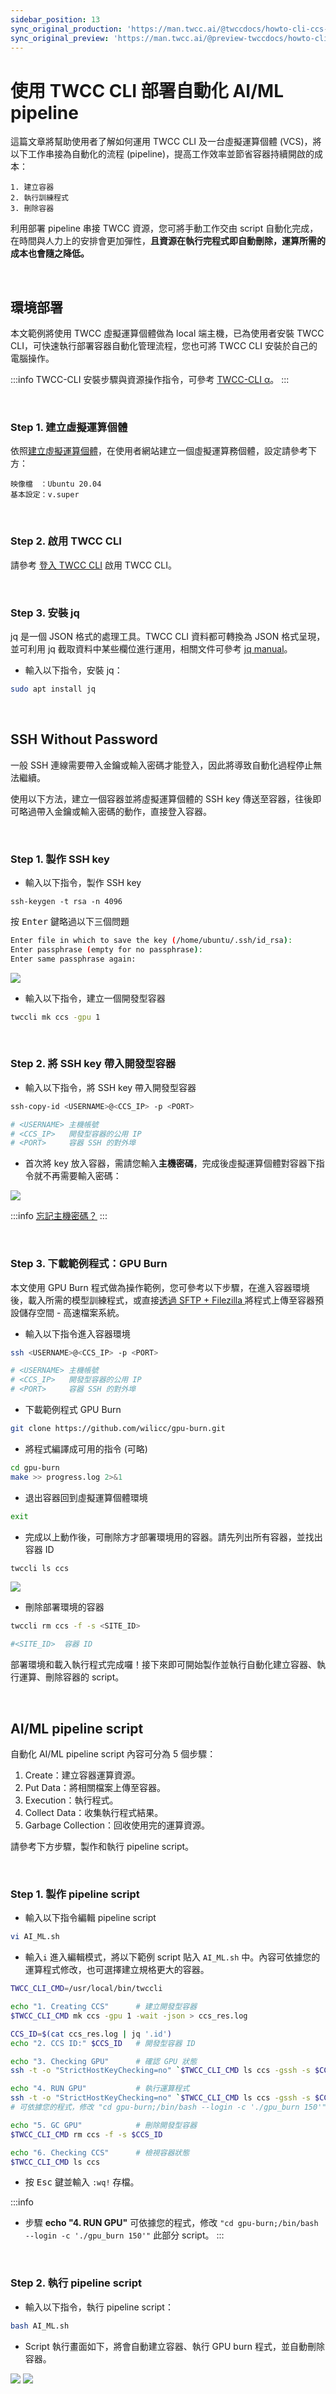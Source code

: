 ```yaml
---
sidebar_position: 13
sync_original_production: 'https://man.twcc.ai/@twccdocs/howto-cli-ccs-deploy-auto-aiml-pipeline-zh' 
sync_original_preview: 'https://man.twcc.ai/@preview-twccdocs/howto-cli-ccs-deploy-auto-aiml-pipeline-zh' 
---
```


# 使用 TWCC CLI 部署自動化 AI/ML pipeline

這篇文章將幫助使用者了解如何運用 TWCC CLI 及一台虛擬運算個體 (VCS)，將以下工作串接為自動化的流程 (pipeline)，提高工作效率並節省容器持續開啟的成本：

```
1. 建立容器
2. 執行訓練程式
3. 刪除容器
```

利用部署 pipeline 串接 TWCC 資源，您可將手動工作交由 script 自動化完成，在時間與人力上的安排會更加彈性，**且資源在執行完程式即自動刪除，運算所需的成本也會隨之降低。**

<br/>

## 環境部署

本文範例將使用 TWCC 虛擬運算個體做為 local 端主機，已為使用者安裝 TWCC CLI，可快速執行部署容器自動化管理流程，您也可將 TWCC CLI 安裝於自己的電腦操作。

:::info
TWCC-CLI 安裝步驟與資源操作指令，可參考 [<ins>TWCC-CLI α</ins>](https://man.twcc.ai/@twccdocs/twcc-cli-v05)。
:::

<br/>

### Step 1. 建立虛擬運算個體
依照[建立虛擬運算個體](https://www.twcc.ai/doc?page=vm#%E5%BB%BA%E7%AB%8B%E8%99%9B%E6%93%AC%E9%81%8B%E7%AE%97%E5%80%8B%E9%AB%94)，在使用者網站建立一個虛擬運算務個體，設定請參考下方：

```
映像檔　：Ubuntu 20.04
基本設定：v.super
```

<br/>

### Step 2. 啟用 TWCC CLI

請參考 [登入 TWCC CLI](https://man.twcc.ai/@twccdocs/doc-cli-main-zh/https%3A%2F%2Fman.twcc.ai%2F%40twccdocs%2Fguide-cli-signin-zh) 啟用 TWCC CLI。

<br/>

### Step 3. 安裝 jq
jq 是一個 JSON 格式的處理工具。TWCC CLI 資料都可轉換為 JSON 格式呈現，並可利用 jq 截取資料中某些欄位進行運用，相關文件可參考 [jq manual](https://stedolan.github.io/jq/manual/)。

- 輸入以下指令，安裝 jq：
```bash
sudo apt install jq
```

<br/>


## SSH Without Password

一般 SSH 連線需要帶入金鑰或輸入密碼才能登入，因此將導致自動化過程停止無法繼續。

使用以下方法，建立一個容器並將虛擬運算個體的 SSH key 傳送至容器，往後即可略過帶入金鑰或輸入密碼的動作，直接登入容器。

<br/>

### Step 1. 製作 SSH key
- 輸入以下指令，製作 SSH key
```
ssh-keygen -t rsa -n 4096
```

按 <kbd>Enter</kbd> 鍵略過以下三個問題

```bash
Enter file in which to save the key (/home/ubuntu/.ssh/id_rsa):
Enter passphrase (empty for no passphrase):
Enter same passphrase again:
```

![](https://cos.twcc.ai/SYS-MANUAL/uploads/upload_f96f4eb15d06d0905bc8b51f66f4878e.png)

- 輸入以下指令，建立一個開發型容器

```bash
twccli mk ccs -gpu 1
```

<br/>


### Step 2. 將 SSH key 帶入開發型容器
- 輸入以下指令，將 SSH key 帶入開發型容器

```bash
ssh-copy-id <USERNAME>@<CCS_IP> -p <PORT>

# <USERNAME> 主機帳號
# <CCS_IP>   開發型容器的公用 IP
# <PORT>     容器 SSH 的對外埠
```

- 首次將 key 放入容器，需請您輸入**主機密碼**，完成後虛擬運算個體對容器下指令就不再需要輸入密碼：

![](https://cos.twcc.ai/SYS-MANUAL/uploads/upload_4aba0afaefcbda5d00554ed19da64eac.png)

:::info
[<ins>忘記主機密碼？</ins>](https://man.twcc.ai/@twccdocs/guide-service-hostname-pwd-otp-zh#%E9%87%8D%E7%BD%AE%E4%B8%BB%E6%A9%9F%E5%AF%86%E7%A2%BC)
:::

<br/>


### Step 3. 下載範例程式：GPU Burn 

本文使用 GPU Burn 程式做為操作範例，您可參考以下步驟，在進入容器環境後，載入所需的模型訓練程式，或直接[透過 SFTP + Filezilla ](https://www.twcc.ai/doc?page=hfs#%E4%BD%BF%E7%94%A8-SFTP--Filezilla-%E5%82%B3%E8%BC%B8%E6%AA%94%E6%A1%88) 將程式上傳至容器預設儲存空間 - 高速檔案系統。

- 輸入以下指令進入容器環境
```bash
ssh <USERNAME>@<CCS_IP> -p <PORT>

# <USERNAME> 主機帳號
# <CCS_IP>   開發型容器的公用 IP
# <PORT>     容器 SSH 的對外埠
```

- 下載範例程式 GPU Burn
```bash
git clone https://github.com/wilicc/gpu-burn.git
```

- 將程式編譯成可用的指令 (可略)

```bash
cd gpu-burn
make >> progress.log 2>&1
```

- 退出容器回到虛擬運算個體環境
 
```bash
exit
```

- 完成以上動作後，可刪除方才部署環境用的容器。請先列出所有容器，並找出容器 ID
 
```bash
twccli ls ccs
```

![](https://cos.twcc.ai/SYS-MANUAL/uploads/upload_fdc83baa8f0a580a72f1bb4935802ba2.png)



- 刪除部署環境的容器
```bash
twccli rm ccs -f -s <SITE_ID>  

#<SITE_ID>  容器 ID
```

部署環境和載入執行程式完成囉！接下來即可開始製作並執行自動化建立容器、執行運算、刪除容器的 script。

<br/>


## AI/ML pipeline script
自動化 AI/ML pipeline script 內容可分為 5 個步驟：

1. Create：建立容器運算資源。
2. Put Data：將相關檔案上傳至容器。
3. Execution：執行程式。
4. Collect Data：收集執行程式結果。
5. Garbage Collection：回收使用完的運算資源。

請參考下方步驟，製作和執行 pipeline script。

<br/>

### Step 1. 製作 pipeline script
- 輸入以下指令編輯 pipeline script
```bash
vi AI_ML.sh
```

- 輸入`i` 進入編輯模式，將以下範例 script 貼入 `AI_ML.sh` 中。內容可依據您的運算程式修改，也可選擇建立規格更大的容器。

```bash
TWCC_CLI_CMD=/usr/local/bin/twccli

echo "1. Creating CCS"      # 建立開發型容器
$TWCC_CLI_CMD mk ccs -gpu 1 -wait -json > ccs_res.log

CCS_ID=$(cat ccs_res.log | jq '.id')
echo "2. CCS ID:" $CCS_ID   # 開發型容器 ID

echo "3. Checking GPU"      # 確認 GPU 狀態
ssh -t -o "StrictHostKeyChecking=no" `$TWCC_CLI_CMD ls ccs -gssh -s $CCS_ID` "/bin/bash --login -c nvidia-smi"

echo "4. RUN GPU"           # 執行運算程式
ssh -t -o "StrictHostKeyChecking=no" `$TWCC_CLI_CMD ls ccs -gssh -s $CCS_ID` "cd gpu-burn;/bin/bash --login -c './gpu_burn 150'"
# 可依據您的程式，修改 "cd gpu-burn;/bin/bash --login -c './gpu_burn 150'"

echo "5. GC GPU"            # 刪除開發型容器
$TWCC_CLI_CMD rm ccs -f -s $CCS_ID

echo "6. Checking CCS"      # 檢視容器狀態
$TWCC_CLI_CMD ls ccs
```
- 按 <kbd>Esc</kbd> 鍵並輸入 `:wq!` 存檔。

:::info
* 步驟 **echo "4. RUN GPU"** 可依據您的程式，修改 `"cd gpu-burn;/bin/bash --login -c './gpu_burn 150'"` 此部分 script。
:::

<br/>


### Step 2. 執行 pipeline script

- 輸入以下指令，執行 pipeline script：
```bash
bash AI_ML.sh
```

- Script 執行畫面如下，將會自動建立容器、執行 GPU burn 程式，並自動刪除容器。

![](https://cos.twcc.ai/SYS-MANUAL/uploads/upload_7581d2e73257db003cc6fcc2ae872d4e.png)
![](https://cos.twcc.ai/SYS-MANUAL/uploads/upload_a441190039a6efb484ea9cb6bb5f9592.png)